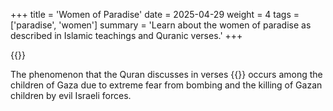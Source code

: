 +++
title = 'Women of Paradise'
date = 2025-04-29
weight = 4
tags = ['paradise', 'women']
summary = 'Learn about the women of paradise as described in Islamic teachings and Quranic verses.'
+++

{{<quran v="55:58">}}




The phenomenon that the Quran discusses in verses {{<quranhl v="73:17" hl="83-143">}} occurs among the children of Gaza due to extreme fear from bombing and the killing of Gazan children by evil Israeli forces.
